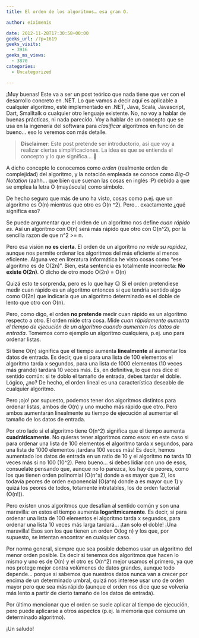 ```yaml
---
title: El orden de los algoritmos… esa gran O.

author: eiximenis

date: 2012-11-28T17:30:58+00:00
geeks_url: /?p=1619
geeks_visits:
  - 3916
geeks_ms_views:
  - 3870
categories:
  - Uncategorized

---
```

¡Muy buenas! Este va a ser un post teórico que nada tiene que ver con el desarrollo concreto en .NET. Lo que vamos a decir aquí es aplicable a cualquier algoritmo, esté implementado en .NET, Java, Scala, Javascript, Dart, Smalltalk o cualquier otro lenguaje existente. No, no voy a hablar de buenas prácticas, ni nada parecido. Voy a hablar de un concepto que se usa en la ingenería del softwara para _clasificar_ algoritmos en función de bueno… eso lo veremos con más detalle.

> **Disclaimer**: Este post pretende ser introductorio, así que voy a realizar ciertas simplificaciones. La idea es que se entienda el concepto y lo que significa… 🙂

A dicho concepto lo conocemos como _orden_ (realmente orden de complejidad) del algoritmo, y la notación empleada se conoce como _Big-O Notation_ (aahh… que bien que suenan las cosas en inglés :P) debido a que se emplea la letra O (mayúscula) como símbolo.

De hecho seguro que más de uno ha visto, cosas como p.ej. que un algoritmo es O(n) mientras que otro es O(n ^2). Pero… exactamente ¿qué significa eso?

Se puede argumentar que el orden de un algoritmo nos define _cuan rápido es_. Así un algoritmo con O(n) será más rápido que otro con O(n^2), por la sencilla razon de que n^2 >= n.

Pero esa visión **no es cierta**. El orden de un algoritmo _no mide su rapidez,_ aunque nos permite ordenar los algoritmos del más eficiente al menos eficiente. Alguna vez en literatura informática he visto cosas como “ese algoritmo es de O(2n)”. Bien, esta sentencia es totalmente incorrecta: **No existe O(2n)**. O dicho de otro modo O(2n) = O(n)

Quizá esto te sorprenda, pero es lo que hay 😉 Si el orden pretendiese medir cuan rápido es un algoritmo entonces si que tendría sentido algo como O(2n) que indicaría que un algoritmo determinado es el doble de lento que otro con O(n).

Pero, como digo, el orden **no pretende** medir cuan rápido es un algoritmo respecto a otro. El orden mide otra cosa. Mide _cuan rápidamente aumenta el tiempo de ejecución de un algoritmo cuando aumenten los datos de entrada_. Tomemos como ejemplo un algoritmo cualquiera, p.ej. uno para ordenar listas.

Si tiene O(n) significa que el tiempo aumenta **linealmente** al aumentar los datos de entrada. Es decir, que si para una lista de 100 elementos el algoritmo tarda x segundos, para una lista de 1000 elementos (10 veces más grande) tardará 10 veces más. Es, en definitiva, lo que nos dice el sentido común: si te doblo el tamaño de entrada, debes tardar el doble. Lógico, ¿no? De hecho, el orden lineal es una característica deseable de cualquier algoritmo.

Pero ¡ojo! por supuesto, podemos tener dos algoritmos distintos para ordenar listas, ambos de O(n) y uno mucho más rápido que otro. Pero ambos aumentarán linealmente su tiempo de ejecución al aumentar el tamaño de los datos de entrada.

Por otro lado si el algoritmo tiene O(n^2) significa que el tiempo aumenta **cuadráticamente**. No quieras tener algoritmos como esos: en este caso si para ordenar una lista de 100 elementos el algoritmo tarda x segundos, para una lista de 1000 elementos ¡tardara 100 veces más! Es decir, hemos aumentado los datos de entrada en un ratio de 10 y el algoritmo **no** tarda 10 veces más si no 100 (10^2). Pero bueno… si debes lidiar con uno de esos, consuelate pensando que, aunque no lo parezca, los hay de peores, como los que tienen orden polinomial (O(n^a) donde a es mayor que 2), los todavía peores de orden exponencial (O(a^n) donde a es mayor que 1) y quizá los peores de todos, totamente intratables, los de orden factorial (O(n!)).

Pero existen unos algoritmos que desafían al sentido común y son una maravilla: en estos el tiempo aumenta **logarítmicamente**. Es decir, si para ordenar una lista de 100 elementos el algoritmo tarda x segundos, para ordenar una lista 10 veces más larga tardará… ¡tan solo el doble! ¡Una maravilla! Esos son los que tienen un orden O(log n) y los que, por supuesto, se intentan encontrar en cualquier caso.

Por norma general, siempre que sea posible debemos usar un algoritmo del menor orden posible. Es decir si tenemos dos algoritmos que hacen lo mismo y uno es de O(n) y el otro es O(n^2) mejor usamos el primero, ya que nos protege mejor contra volúmenes de datos grandes, aunque todo depende… porque si sabemos que nuestros datos nunca van a crecer por encima de un determinado umbral, quizá nos interese usar uno de orden mayor pero que sea más rápido (aunque el orden nos dice que se volvería más lento a partir de cierto tamaño de los datos de entrada).

Por último mencionar que el orden se suele aplicar al tiempo de ejecución, pero puede aplicarse a otros aspectos (p.ej. la memoria que consume un determinado algoritmo).

¡Un saludo!